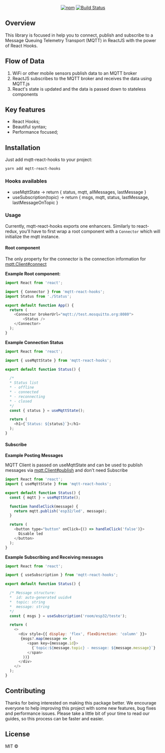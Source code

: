 <div align="center">

[![npm](https://img.shields.io/npm/v/mqtt-react-hooks?color=blue)](https://www.npmjs.com/package/@unform/core)<space><space>
[![Build Status](https://travis-ci.com/VictorHAS/mqtt-react-hooks.svg?branch=master&color=blue)](https://travis-ci.com/VictorHAS/mqtt-react-hooks)

</div>

## Overview

This library is focused in help you to connect, publish and subscribe to a Message Queuing Telemetry Transport (MQTT) in ReactJS with the power of React Hooks.

## Flow of Data
1. WiFi or other mobile sensors publish data to an MQTT broker
2. ReactJS subscribes to the MQTT broker and receives the data using MQTT.js
3. React's state is updated and the data is passed down to stateless components

## Key features
- React Hooks;
- Beautiful syntax;
- Performance focused;

## Installation

Just add mqtt-react-hooks to your project:

```
yarn add mqtt-react-hooks
```

### Hooks availables

- useMqttState -> return { status, mqtt, allMessages, lastMessage }
- useSubscription(topic) -> return { msgs, mqtt, status, lastMessage, lastMessageOnTopic }

### Usage
Currently, mqtt-react-hooks exports one enhancers.
Similarly to react-redux, you'll have to first wrap a root component with a
```Connector``` which will initialize the mqtt instance.

#### Root component
The only property for the connector is the connection information for [mqtt.Client#connect](https://github.com/mqttjs/MQTT.js#connect)

**Example Root component:**
```js
import React from 'react';

import { Connector } from 'mqtt-react-hooks';
import Status from './Status';

export default function App() {
  return (
    <Connector brokerUrl="mqtt://test.mosquitto.org:8080">
        <Status />
    </Connector>
  );
}
```

**Example Connection Status**
```js
import React from 'react';

import { useMqttState } from 'mqtt-react-hooks';

export default function Status() {

  /*
  * Status list
  * - offline
  * - connected
  * - reconnecting
  * - closed
  */
  const { status } = useMqttState();

  return (
    <h1>{`Status: ${status}`}</h1>
  );
}
```

#### Subscribe
**Example Posting Messages**

MQTT Client is passed on useMqttState and can be used to publish messages via
[mqtt.Client#publish](https://github.com/mqttjs/MQTT.js#publish) and don't need Subscribe

```js
import React from 'react';
import { useMqttState } from 'mqtt-react-hooks';

export default function Status() {
  const { mqtt } = useMqttState();

  function handleClick(message) {
    return mqtt.publish('esp32/led', message);
  }

  return (
    <button type="button" onClick={() => handleClick('false')}>
      Disable led
    </button>
  );
}
```

**Example Subscribing and Receiving messages**
```js
import React from 'react';

import { useSubscription } from 'mqtt-react-hooks';

export default function Status() {

  /* Message structure:
  *  id: auto-generated uuidv4
  *  topic: string
  *  message: string
  */
  const { msgs } = useSubscription('room/esp32/teste');

  return (
    <>
      <div style={{ display: 'flex', flexDirection: 'column' }}>
       {msgs?.map(message => (
          <span key={message.id}>
            {`topic:${message.topic} - message: ${message.message}`}
          </span>
        ))}
      </div>
    </>
  );
}
```

## Contributing

Thanks for being interested on making this package better. We encourage everyone to help improving this project with some new features, bug fixes and performance issues. Please take a little bit of your time to read our guides, so this process can be faster and easier.

## License

MIT ©
